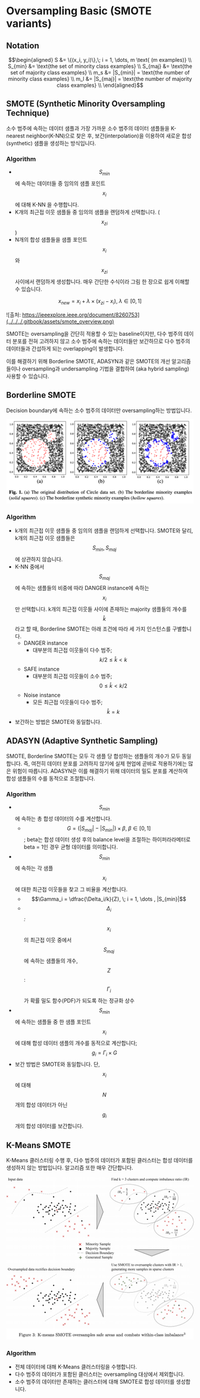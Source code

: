 # Oversampling Basic (SMOTE variants)

## Notation

$$\begin{aligned} S &= \{(x_i, y_i)\},\; i = 1, \dots, m \text{ (m examples)} \\ S_{min} &= \text{the set of minority class examples} \\ S_{maj} &= \text{the set of majority class examples} \\ m_s &= |S_{min}| = \text{the number of minority class examples} \\ m_l &= |S_{maj}| = \text{the number of majority class examples} \\ \end{aligned}$$

## SMOTE (Synthetic Minority Oversampling Technique)

소수 범주에 속하는 데이터 샘플과 가장 가까운 소수 범주의 데이터 샘플들을 K-nearest neighbor(K-NN)으로 찾은 후, 보간(interpolation)을 이용하여 새로운 합성(synthetic) 샘플을 생성하는 방식입니다.

### Algorithm

* $$S_{min}$$에 속하는 데이터들 중 임의의 샘플 포인트 $$x_i$$에 대해 K-NN 을 수행합니다.
* K개의 최근접 이웃 샘플들 중 임의의 샘플을 랜덤하게 선택합니다. ($$x_{zi}$$)
* N개의 합성 샘플들을 샘플 포인트 $$x_{i}$$와 $$x_{zi}$$ 사이에서 랜덤하게 생성합니다. 매우 간단한 수식이라 그림 한 장으로 쉽게 이해할 수 있습니다.

$$
x_{new} = x_i + \lambda \times (x_{zi} - x_i), \; \lambda \in [0,1]
$$

![출처:  ​https://ieeexplore.ieee.org/document/8260753](../../../.gitbook/assets/smote_overview.png)

SMOTE는 oversampling을 간단히 적용할 수 있는 baseline이지만, 다수 범주의 데이터 분포를 전혀 고려하지 않고 소수 범주에 속하는 데이터들만 보간하므로 다수 범주의 데이터들과 간섭하게 되는 overlapping이 발생합니다.

이를 해결하기 위해 Borderline SMOTE, ADASYN과 같은 SMOTE의 개선 알고리즘들이나 oversampling과 undersampling 기법을 결합하여 (aka hybrid sampling) 사용할 수 있습니다.

## Borderline SMOTE

Decision boundary에 속하는 소수 범주의 데이터만 oversampling하는 방법입니다.

![](../../../.gitbook/assets/borderline_smote.png)

### Algorithm

* k개의 최근접 이웃 샘플들 중 임의의 샘플을 랜덤하게 선택합니다. SMOTE와 달리, k개의 최근접 이웃 샘플들은\
  $$S_{min}, S_{maj}$$에 상관하지 않습니다.
* K-NN 중에서 $$S_{maj}$$에 속하는 샘플들의 비중에 따라 DANGER instance에 속하는 $$x_i$$만 선택합니다. k개의 최근접 이웃들 사이에 존재하는 majority 샘플들의 개수를 $$\hat{k}$$라고 할 때, Borderline SMOTE는 아래 조건에 따라 세 가지 인스턴스를 구별합니다.
  * DANGER instance
    * 대부분의 최근접 이웃들이 다수 범주; $$k/2 \leq \hat{k} < k$$
  * SAFE instance
    * 대부분의 최근접 이웃들이 소수 범주; $$0 \leq \hat{k} < k/2$$
  * Noise instance
    * 모든 최근접 이웃들이 다수 범주; $$\hat{k} = k$$
* 보간하는 방법은 SMOTE와 동일합니다.

## ADASYN (Adaptive Synthetic Sampling)

SMOTE, Borderline SMOTE는 모두 각 샘플 당 합성하는 샘플들의 개수가 모두 동일합니다. 즉, 여전히 데이터 분포를 고려하지 않기에 실제 현업에 곧바로 적용하기에는 많은 위험이 따릅니다. ADASYN은 이를 해결하기 위해 데이터의 밀도 분포를 계산하여 합성 샘플들의 수를 동적으로 조절합니다.

### Algorithm

* $$S_{min}$$에 속하는 총 합성 데이터의 수를 계산합니다.
  * $$G = (|S_{maj}| - |S_{min}|) \times \beta, \; \beta \in [0,1]$$ ; beta는 합성 데이터 생성 후의 balance level을 조절하는 하이퍼라라메터로 beta = 1인 경우 균형 데이터를 의미합니다.
* $$S_{min}$$에 속하는 각 샘플 $$x_i$$에 대한 최근접 이웃들을 찾고 그 비율을 계산합니다.
  * $$\Gamma_i = \dfrac{\Delta_i/k}{Z}, \; i = 1, \dots , |S_{min}|$$&#x20;
  * $$\Delta_i$$_:_ $$x_i$$의 최근접 이웃 중에서 $$S_{maj}$$에 속하는 샘플들의 개수, $$Z$$: $$\Gamma_i$$가 확률 밀도 함수(PDF)가 되도록 하는 정규화 상수
* $$S_{min}$$에 속하는 샘플들 중 한 샘플 포인트 $$x_i$$에 대해 합성 데이터 샘플의 개수를 동적으로 계산합니다; $$g_i = \Gamma_i \times G$$
* 보간 방법은 SMOTE와 동일합니다. 단, $$x_i$$에 대해 $$N$$개의 합성 데이터가 아닌 $$g_i$$개의 합성 데이터를 보간합니다.

## K-Means SMOTE

K-Means 클러스터링 수행 후, 다수 범주의 데이터가 포함된 클러스터는 합성 데이터를 생성하지 않는 방법입니다. 알고리즘 또한 매우 간단합니다.

![](../../../.gitbook/assets/kmeans_smote.png)

### Algorithm

* 전체 데이터에 대해 K-Means 클러스터링을 수행합니다.
* 다수 범주의 데이터가 포함된 클러스터는 oversampling 대상에서 제외합니다.
* 소수 범주의 데이터만 존재하는 클러스터에 대해 SMOTE로 합성 데이터를 생성합니다.
